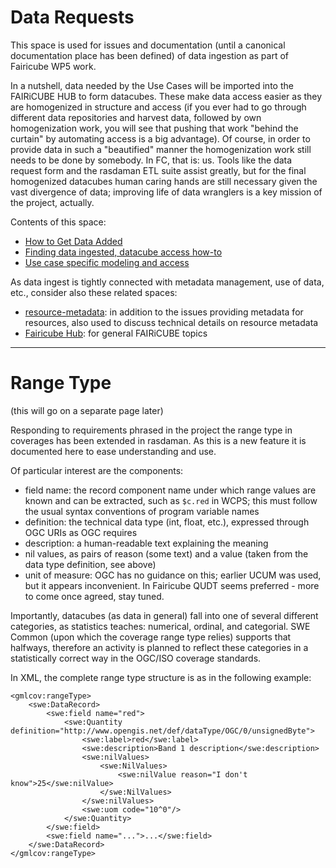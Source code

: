 # Data Requests

This space is used for issues and documentation (until a canonical documentation place has been defined) of data ingestion as part of Fairicube WP5 work.

In a nutshell, data needed by the Use Cases will be imported into the FAIRiCUBE HUB to form datacubes. These make data access easier as they are homogenized in structure and access (if you ever had to go through different data repositories and harvest data, followed by own homogenization work, you will see that pushing that work "behind the curtain" by automating access is a big advantage). Of course, in order to provide data in such a "beautified" manner the homogenization work still needs to be done by somebody. In FC, that is: us. Tools like the data request form and the rasdaman ETL suite assist greatly, but for the final homogenized datacubes human caring hands are still necessary given the vast divergence of data; improving life of data wranglers is a key mission of the project, actually.

Contents of this space:

- [How to Get Data Added](https://github.com/FAIRiCUBE/data-requests/wiki/How-to-Add-Data)
- [Finding data ingested, datacube access how-to](https://github.com/FAIRiCUBE/data-requests/wiki)
- [Use case specific modeling and access](https://github.com/FAIRiCUBE/data-requests/wiki/Data-Overview)

As data ingest is tightly connected with metadata management, use of data, etc., consider also these related spaces:

- [resource-metadata](https://github.com/FAIRiCUBE/resource-metadata): in addition to the issues providing metadata for resources, also used to discuss technical details on resource metadata
- [Fairicube Hub](https://github.com/FAIRiCUBE/FAIRiCUBE-Hub-issue-tracker): for general FAIRiCUBE topics

-----

# Range Type

(this will go on a separate page later)

Responding to requirements phrased in the project the range type in coverages has been extended in rasdaman. As this is a new feature it is documented here to ease understanding and use.

Of particular interest are the components:

- field name: the record component name under which range values are known and can be extracted, such as `$c.red` in WCPS; this must follow the usual syntax conventions of program variable names
- definition: the technical data type (int, float, etc.), expressed through OGC URIs as OGC requires
- description: a human-readable text explaining the meaning
- nil values, as pairs of reason (some text) and a value (taken from the data type definition, see above)
- unit of measure: OGC has no guidance on this; earlier UCUM was used, but it appears inconvenient. In Fairicube QUDT seems preferred - more to come once agreed, stay tuned.

Importantly, datacubes (as data in general) fall into one of several different categories, as statistics teaches: numerical, ordinal, and categorial. SWE Common (upon which the coverage range type relies) supports that halfways, therefore an activity is planned to reflect these categories in a statistically correct way in the OGC/ISO coverage standards.

In XML, the complete range type structure is as in the following example:

```
<gmlcov:rangeType>
    <swe:DataRecord>
        <swe:field name="red">
            <swe:Quantity definition="http://www.opengis.net/def/dataType/OGC/0/unsignedByte">
                <swe:label>red</swe:label>
                <swe:description>Band 1 description</swe:description>
                <swe:nilValues>
                    <swe:NilValues>
                        <swe:nilValue reason="I don't know">25</swe:nilValue>
                    </swe:NilValues>
                </swe:nilValues>
                <swe:uom code="10^0"/>
            </swe:Quantity>
        </swe:field>
        <swe:field name="...">...</swe:field>
    </swe:DataRecord>
</gmlcov:rangeType>
```
